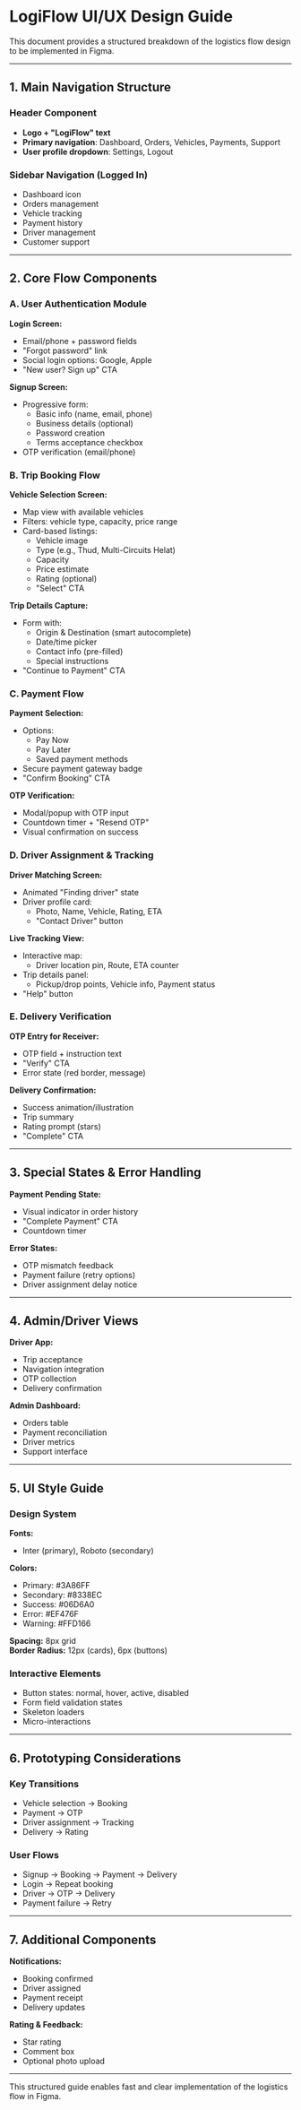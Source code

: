 # LogiFlow UI/UX Design Guide

This document provides a structured breakdown of the logistics flow design to be implemented in Figma.

---

## 1. Main Navigation Structure

### Header Component
- **Logo + "LogiFlow" text**
- **Primary navigation**: Dashboard, Orders, Vehicles, Payments, Support
- **User profile dropdown**: Settings, Logout

### Sidebar Navigation (Logged In)
- Dashboard icon
- Orders management
- Vehicle tracking
- Payment history
- Driver management
- Customer support

---

## 2. Core Flow Components

### A. User Authentication Module

**Login Screen:**
- Email/phone + password fields
- "Forgot password" link
- Social login options: Google, Apple
- "New user? Sign up" CTA

**Signup Screen:**
- Progressive form:
  - Basic info (name, email, phone)
  - Business details (optional)
  - Password creation
  - Terms acceptance checkbox
- OTP verification (email/phone)

### B. Trip Booking Flow

**Vehicle Selection Screen:**
- Map view with available vehicles
- Filters: vehicle type, capacity, price range
- Card-based listings:
  - Vehicle image
  - Type (e.g., Thud, Multi-Circuits Helat)
  - Capacity
  - Price estimate
  - Rating (optional)
  - "Select" CTA

**Trip Details Capture:**
- Form with:
  - Origin & Destination (smart autocomplete)
  - Date/time picker
  - Contact info (pre-filled)
  - Special instructions
- "Continue to Payment" CTA

### C. Payment Flow

**Payment Selection:**
- Options:
  - Pay Now
  - Pay Later
  - Saved payment methods
- Secure payment gateway badge
- "Confirm Booking" CTA

**OTP Verification:**
- Modal/popup with OTP input
- Countdown timer + "Resend OTP"
- Visual confirmation on success

### D. Driver Assignment & Tracking

**Driver Matching Screen:**
- Animated "Finding driver" state
- Driver profile card:
  - Photo, Name, Vehicle, Rating, ETA
  - "Contact Driver" button

**Live Tracking View:**
- Interactive map:
  - Driver location pin, Route, ETA counter
- Trip details panel:
  - Pickup/drop points, Vehicle info, Payment status
- "Help" button

### E. Delivery Verification

**OTP Entry for Receiver:**
- OTP field + instruction text
- "Verify" CTA
- Error state (red border, message)

**Delivery Confirmation:**
- Success animation/illustration
- Trip summary
- Rating prompt (stars)
- "Complete" CTA

---

## 3. Special States & Error Handling

**Payment Pending State:**
- Visual indicator in order history
- "Complete Payment" CTA
- Countdown timer

**Error States:**
- OTP mismatch feedback
- Payment failure (retry options)
- Driver assignment delay notice

---

## 4. Admin/Driver Views

**Driver App:**
- Trip acceptance
- Navigation integration
- OTP collection
- Delivery confirmation

**Admin Dashboard:**
- Orders table
- Payment reconciliation
- Driver metrics
- Support interface

---

## 5. UI Style Guide

### Design System

**Fonts:**
- Inter (primary), Roboto (secondary)

**Colors:**
- Primary: #3A86FF
- Secondary: #8338EC
- Success: #06D6A0
- Error: #EF476F
- Warning: #FFD166

**Spacing:** 8px grid  
**Border Radius:** 12px (cards), 6px (buttons)

### Interactive Elements

- Button states: normal, hover, active, disabled
- Form field validation states
- Skeleton loaders
- Micro-interactions

---

## 6. Prototyping Considerations

### Key Transitions
- Vehicle selection → Booking
- Payment → OTP
- Driver assignment → Tracking
- Delivery → Rating

### User Flows
- Signup → Booking → Payment → Delivery
- Login → Repeat booking
- Driver → OTP → Delivery
- Payment failure → Retry

---

## 7. Additional Components

**Notifications:**
- Booking confirmed
- Driver assigned
- Payment receipt
- Delivery updates

**Rating & Feedback:**
- Star rating
- Comment box
- Optional photo upload

---

This structured guide enables fast and clear implementation of the logistics flow in Figma.
